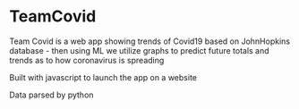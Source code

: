 # TeamCovid

Team Covid is a web app showing trends of Covid19 based on JohnHopkins database - then using ML we utilize graphs to predict future totals and trends as to how coronavirus is spreading

Built with javascript to launch the app on a website

Data parsed by python
